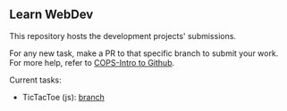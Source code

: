 ## Learn WebDev

This repository hosts the development projects' submissions.

For any new task, make a PR to that specific branch to submit your work.
For more help, refer to [COPS-Intro to Github](https://github.com/COPS-IITBHU/introduction-to-github).

Current tasks:
- TicTacToe (js): [branch](https://github.com/shivanshs9/learnwebdev/tree/tictactoe)
